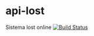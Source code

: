 # api-lost
Sistema lost online
[![Build Status](https://travis-ci.com/teoitinga/api-lost.svg?branch=master)](https://travis-ci.com/teoitinga/api-lost)
